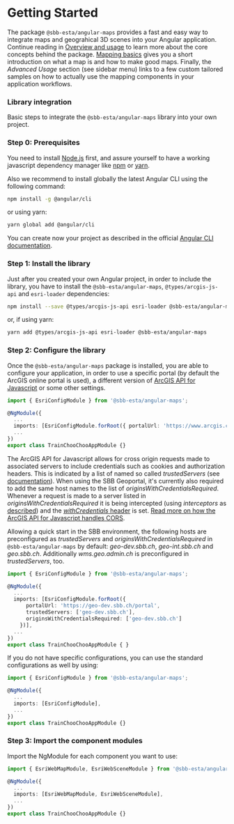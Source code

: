 # Getting Started

The package `@sbb-esta/angular-maps` provides a fast and easy way to integrate maps and geograhical 3D scenes into your Angular application. Continue reading in [Overview and usage](/maps/introduction/overview-and-usage) to learn more about the core concepts behind the package. [Mapping basics](/maps/introduction/mapping-basics) gives you a short introduction on what a map is and how to make good maps. Finally, the _Advanced Usage_ section (see sidebar menu) links to a few custom tailored samples on how to actually use the mapping components in your application workflows.

### Library integration

Basic steps to integrate the `@sbb-esta/angular-maps` library into your own project.

### Step 0: Prerequisites

You need to install [Node.js](https://nodejs.org/it/) first, and assure yourself to have a working javascript dependency manager like [npm](https://www.npmjs.com/) or [yarn](https://yarnpkg.com/lang/en/).

Also we recommend to install globally the latest Angular CLI using the following command:

```sh
npm install -g @angular/cli
```

or using yarn:

```sh
yarn global add @angular/cli
```

You can create now your project as described in the official [Angular CLI documentation](https://cli.angular.io/).

### Step 1: Install the library

Just after you created your own Angular project, in order to include the library, you have to install the `@sbb-esta/angular-maps`, `@types/arcgis-js-api` and `esri-loader` dependencies:

```sh
npm install --save @types/arcgis-js-api esri-loader @sbb-esta/angular-maps
```

or, if using yarn:

```sh
yarn add @types/arcgis-js-api esri-loader @sbb-esta/angular-maps
```

### Step 2: Configure the library

Once the `@sbb-esta/angular-maps` package is installed, you are able to configure your application, in order to use a specific portal (by default the ArcGIS online portal is used), a different version of [ArcGIS API for Javascript](https://developers.arcgis.com/javascript/latest/guide/get-api/) or some other settings.

```ts
import { EsriConfigModule } from '@sbb-esta/angular-maps';

@NgModule({
  ...
  imports: [EsriConfigModule.forRoot({ portalUrl: 'https://www.arcgis.com' })],
  ...
})
export class TrainChooChooAppModule {}
```

The ArcGIS API for Javascript allows for cross origin requests made to associated servers to include credentials such as cookies and authorization headers. This is indicated by a list of named so called _trustedServers_ (see [documentation](https://developers.arcgis.com/javascript/latest/api-reference/esri-config.html#request)). When using the SBB Geoportal, it's currently also required to add the same host names to the list of _originsWithCredentialsRequired_. Whenever a request is made to a server listed in _originsWithCredentialsRequired_ it is being intercepted (using _interceptors_ as [described](https://developers.arcgis.com/javascript/latest/api-reference/esri-config.html#request)) and the [_withCredentials_ header](https://developer.mozilla.org/en-US/docs/Web/API/XMLHttpRequest/withCredentials) is set. [Read more on how the ArcGIS API for Javascript handles CORS](https://developers.arcgis.com/javascript/latest/guide/cors/index.html).

Allowing a quick start in the SBB environment, the following hosts are preconfigured as _trustedServers_ and _originsWithCredentialsRequired_ in `@sbb-esta/angular-maps` by default: _geo-dev.sbb.ch_, _geo-int.sbb.ch_ and _geo.sbb.ch_. Additionally _wms.geo.admin.ch_ is preconfigured in _trustedServers_, too.

```ts
import { EsriConfigModule } from '@sbb-esta/angular-maps';

@NgModule({
  ...
  imports: [EsriConfigModule.forRoot({
      portalUrl: 'https://geo-dev.sbb.ch/portal',
      trustedServers: ['geo-dev.sbb.ch'],
      originsWithCredentialsRequired: ['geo-dev.sbb.ch']
    })],
  ...
})
export class TrainChooChooAppModule { }
```

If you do not have specific configurations, you can use the standard configurations as well by using:

```ts
import { EsriConfigModule } from '@sbb-esta/angular-maps';

@NgModule({
  ...
  imports: [EsriConfigModule],
  ...
})
export class TrainChooChooAppModule {}
```

### Step 3: Import the component modules

Import the NgModule for each component you want to use:

```ts
import { EsriWebMapModule, EsriWebSceneModule } from '@sbb-esta/angular-maps';

@NgModule({
  ...
  imports: [EsriWebMapModule, EsriWebSceneModule],
  ...
})
export class TrainChooChooAppModule {}
```
